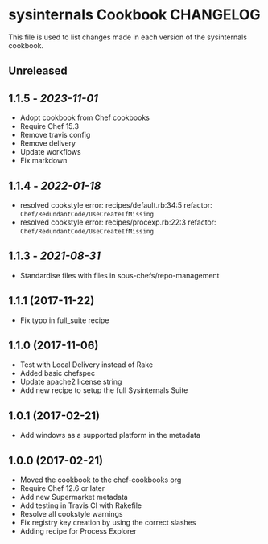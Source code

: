 # sysinternals Cookbook CHANGELOG

This file is used to list changes made in each version of the sysinternals cookbook.

## Unreleased

## 1.1.5 - *2023-11-01*

- Adopt cookbook from Chef cookbooks
- Require Chef 15.3
- Remove travis config
- Remove delivery
- Update workflows
- Fix markdown

## 1.1.4 - *2022-01-18*

- resolved cookstyle error: recipes/default.rb:34:5 refactor: `Chef/RedundantCode/UseCreateIfMissing`
- resolved cookstyle error: recipes/procexp.rb:22:3 refactor: `Chef/RedundantCode/UseCreateIfMissing`

## 1.1.3 - *2021-08-31*

- Standardise files with files in sous-chefs/repo-management

## 1.1.1 (2017-11-22)

- Fix typo in full_suite recipe

## 1.1.0 (2017-11-06)

- Test with Local Delivery instead of Rake
- Added basic chefspec
- Update apache2 license string
- Add new recipe to setup the full Sysinternals Suite

## 1.0.1 (2017-02-21)

- Add windows as a supported platform in the metadata

## 1.0.0 (2017-02-21)

- Moved the cookbook to the chef-cookbooks org
- Require Chef 12.6 or later
- Add new Supermarket metadata
- Add testing in Travis CI with Rakefile
- Resolve all cookstyle warnings
- Fix registry key creation by using the correct slashes
- Adding recipe for Process Explorer
